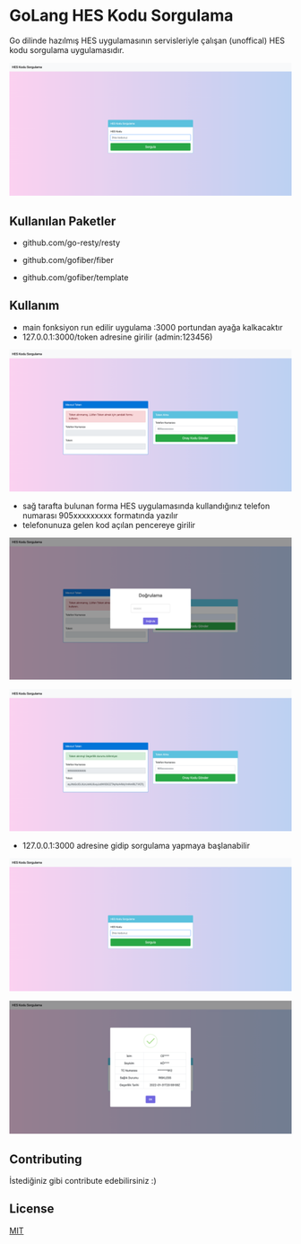 # GoLang HES Kodu Sorgulama

Go dilinde hazılmış HES uygulamasının servisleriyle çalışan (unoffical) HES kodu sorgulama uygulamasıdır. 

![GO Hes](https://github.com/cenkkoroglu/go-hes/blob/master/screenshots/4.png?raw=true)

## Kullanılan Paketler

* github.com/go-resty/resty

* github.com/gofiber/fiber

* github.com/gofiber/template

## Kullanım

* main fonksiyon run edilir uygulama :3000 portundan ayağa kalkacaktır
* 127.0.0.1:3000/token adresine girilir (admin:123456) 


![Token Alma](https://github.com/cenkkoroglu/go-hes/blob/master/screenshots/1.png?raw=true)

* sağ tarafta bulunan forma HES uygulamasında kullandığınız telefon numarası 905xxxxxxxxx formatında yazılır
* telefonunuza gelen kod açılan pencereye girilir

![Token Alma 1](https://github.com/cenkkoroglu/go-hes/blob/master/screenshots/2.png?raw=true)

![Token Alma 2](https://github.com/cenkkoroglu/go-hes/blob/master/screenshots/3.png?raw=true)

* 127.0.0.1:3000 adresine gidip sorgulama yapmaya başlanabilir

![Sorgulama 1](https://github.com/cenkkoroglu/go-hes/blob/master/screenshots/4.png?raw=true)

![Sorgulama 2](https://github.com/cenkkoroglu/go-hes/blob/master/screenshots/5.png?raw=true)

## Contributing
İstediğiniz gibi contribute edebilirsiniz :)

## License
[MIT](https://choosealicense.com/licenses/mit/)